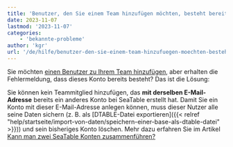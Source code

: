 ```yaml
---
title: 'Benutzer, den Sie einem Team hinzufügen möchten, besteht bereits'
date: 2023-11-07
lastmod: '2023-11-07'
categories:
    - 'bekannte-probleme'
author: 'kgr'
url: '/de/hilfe/benutzer-den-sie-einem-team-hinzufuegen-moechten-besteht-bereits'
---
```


Sie möchten [einen Benutzer zu Ihrem Team hinzufügen](https://seatable.io/docs/teamverwaltung/ein-neues-teammitglied-hinzufuegen/), aber erhalten die Fehlermeldung, dass dieses Konto bereits besteht? Das ist die Lösung:

Sie können kein Teammitglied hinzufügen, das **mit derselben E-Mail-Adresse** bereits ein anderes Konto bei SeaTable erstellt hat. Damit Sie ein Konto mit dieser E-Mail-Adresse anlegen können, muss dieser Nutzer alle seine Daten sichern (z. B. als [DTABLE-Datei exportieren]({{< relref "help/startseite/import-von-daten/speichern-einer-base-als-dtable-datei" >}})) und sein bisheriges Konto löschen. Mehr dazu erfahren Sie im Artikel [Kann man zwei SeaTable Konten zusammenführen?](https://seatable.io/docs/haeufig-gestellte-fragen/kann-man-zwei-seatable-konten-zusammenfuehren/)
